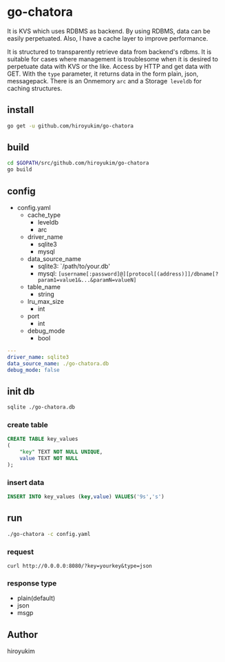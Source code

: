 # go-chatora

It is KVS which uses RDBMS as backend.
By using RDBMS, data can be easily perpetuated. Also, I have a cache layer to improve performance.

It is structured to transparently retrieve data from backend's rdbms. It is suitable for cases where management is troublesome when it is desired to perpetuate data with KVS or the like. Access by HTTP and get data with GET. With the `type` parameter, it returns data in the form plain, json, messagepack. There is an Onmemory `arc` and a Storage` leveldb` for caching structures.

## install

```sh
go get -u github.com/hiroyukim/go-chatora
```

## build

```sh
cd $GOPATH/src/github.com/hiroyukim/go-chatora
go build
```

## config

+ config.yaml
    + cache_type
        + leveldb
        + arc
    + driver_name
        + sqlite3
        + mysql
    + data_source_name
        + sqlite3: `/path/to/your.db'
        + mysql: `[username[:password]@][protocol[(address)]]/dbname[?param1=value1&...&paramN=valueN]`
    + table_name
        + string
    + lru_max_size
        + int
    + port
        + int
    + debug_mode
        + bool

```yaml
---
driver_name: sqlite3
data_source_name: ./go-chatora.db
debug_mode: false
```

## init db

```sh
sqlite ./go-chatora.db
```

### create table

```sql
CREATE TABLE key_values
(
    "key" TEXT NOT NULL UNIQUE,
    value TEXT NOT NULL
);
```

### insert data

```sql
INSERT INTO key_values (key,value) VALUES('9s','s')
```

## run

```sh
./go-chatora -c config.yaml
```

### request

```
curl http://0.0.0.0:8080/?key=yourkey&type=json
```

### response type

+ plain(default)
+ json
+ msgp


## Author

hiroyukim
